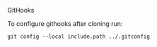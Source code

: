 GitHooks

To configure githooks after cloning run:

`
git config --local include.path ../.gitconfig
`
